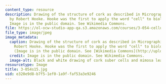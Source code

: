 ```yaml
---
content_type: resource
description: Drawing of the structure of cork as described in Micrographia (1665)
  by Robert Hooke. Hooke was the first to apply the word "cell" to biological objects.
  Image is in the public domain. See Wikimedia Commons.
file: https://ol-ocw-studio-app-qa.s3.amazonaws.com/courses/3-054-cellular-solids-structure-properties-and-applications-spring-2015/e320e9d8b7f51ef01a9ffaf53a3e9246_3-054s15.jpg
file_type: image/jpeg
image_metadata:
  caption: Drawing of the structure of cork as described in Micrographia (1665) by
    Robert Hooke. Hooke was the first to apply the word "cell" to biological objects.
    (Image is in the public domain. See [Wikimedia Commons](http://upload.wikimedia.org/wikipedia/commons/f/fe/RobertHookeMicrographia1665.jpg).)
  credit: Image is in the public domain. See Wikimedia Commons.
  image-alt: Black and white drawing of cork suber cells and mimosa leaves.
resourcetype: Image
title: 3-054s15.jpg
uid: e320e9d8-b7f5-1ef0-1a9f-faf53a3e9246
---
```

